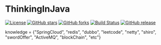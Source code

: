 # ThinkingInJava
[![License](https://img.shields.io/badge/License-Apache%202.0-blue.svg)](https://opensource.org/licenses/Apache-2.0) [![GitHub stars](https://img.shields.io/github/stars/Mister24/ThinkingInJava.svg)](https://github.com/Mister24/ThinkingInJava/stargazers) [![GitHub forks](https://img.shields.io/github/forks/Mister24/ThinkingInJava.svg)](https://github.com/Mister24/ThinkingInJava/fork) [![Build Status](https://travis-ci.org/Mister24/ThinkingInJava.svg?branch=master)](https://travis-ci.org/Mister24) [![GitHub release](https://img.shields.io/github/release/Mister24/ThinkingInJava.svg)](https://github.com/Mister24/ThinkingInJava/releases)

knowledge = {"SpringCloud", "redis", "dubbo", "leetcode", "netty", "shiro", "swordOffer", "ActiveMQ", "blockChain", "etc"}
